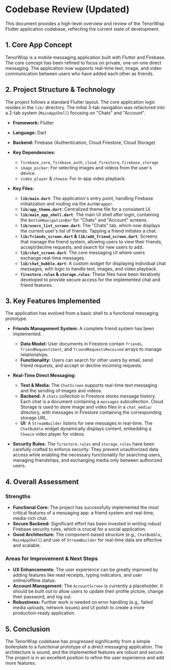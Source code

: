 # Codebase Review (Updated)

This document provides a high-level overview and review of the TenorWisp Flutter application codebase, reflecting the current state of development.

## 1. Core App Concept

TenorWisp is a mobile messaging application built with Flutter and Firebase. The core concept has been refined to focus on private, one-on-one direct messaging. The application now supports real-time text, image, and video communication between users who have added each other as friends.

## 2. Project Structure & Technology

The project follows a standard Flutter layout. The core application logic resides in the `lib/` directory. The initial 3-tab navigation was refactored into a 2-tab system (`MainAppShell`) focusing on "Chats" and "Account".

- **Framework:** Flutter
- **Language:** Dart
- **Backend:** Firebase (Authentication, Cloud Firestore, Cloud Storage)
- **Key Dependencies:**
  - `firebase_core`, `firebase_auth`, `cloud_firestore`, `firebase_storage`
  - `image_picker`: For selecting images and videos from the user's device.
  - `video_player` & `chewie`: For in-app video playback.

- **Key Files:**
  - **`lib/main.dart`**: The application's entry point, handling Firebase initialization and routing via the `AuthWrapper`.
  - **`lib/app_theme.dart`**: Centralized theme file for a consistent UI.
  - **`lib/main_app_shell.dart`**: The main UI shell after login, containing the `BottomNavigationBar` for "Chats" and "Account" screens.
  - **`lib/users_list_screen.dart`**: The "Chats" tab, which now displays the current user's list of friends. Tapping a friend initiates a chat.
  - **`lib/friends_screen.dart` & `lib/add_friend_screen.dart`**: Screens that manage the friend system, allowing users to view their friends, accept/decline requests, and search for new users to add.
  - **`lib/chat_screen.dart`**: The core messaging UI where users exchange real-time messages.
  - **`lib/chat_bubble.dart`**: A custom widget for displaying individual chat messages, with logic to handle text, images, and video playback.
  - **`firestore.rules` & `storage.rules`**: These files have been iteratively developed to provide secure access for the implemented chat and friend features.

## 3. Key Features Implemented

The application has evolved from a basic shell to a functional messaging prototype.

- **Friends Management System:** A complete friend system has been implemented.
    - **Data Model:** User documents in Firestore contain `friends`, `friendRequestsSent`, and `friendRequestsReceived` arrays to manage relationships.
    - **Functionality:** Users can search for other users by email, send friend requests, and accept or decline incoming requests.

- **Real-Time Direct Messaging:**
    - **Text & Media:** The `ChatScreen` supports real-time text messaging and the sending of images and videos.
    - **Backend:** A `chats` collection in Firestore stores message history. Each chat is a document containing a `messages` subcollection. Cloud Storage is used to store image and video files in a `chat_media/` directory, with messages in Firestore containing the corresponding storage URL.
    - **UI:** A `StreamBuilder` listens for new messages in real-time. The `ChatBubble` widget dynamically displays content, embedding a `Chewie` video player for videos.

- **Security Rules:** The `firestore.rules` and `storage.rules` have been carefully crafted to enforce security. They prevent unauthorized data access while enabling the necessary functionality for searching users, managing friendships, and exchanging media only between authorized users.

## 4. Overall Assessment

### Strengths
*   **Functional Core:** The project has successfully implemented the most critical features of a messaging app: a friend system and real-time, media-rich chat.
*   **Secure Backend:** Significant effort has been invested in writing robust Firebase security rules, which is crucial for a social application.
*   **Good Architecture:** The component-based structure (e.g., `ChatBubble`, `MainAppShell`) and use of `StreamBuilder` for real-time data are effective and scalable.

### Areas for Improvement & Next Steps
*   **UX Enhancements:** The user experience can be greatly improved by adding features like read receipts, typing indicators, and user online/offline status.
*   **Account Management:** The `AccountScreen` is currently a placeholder. It should be built out to allow users to update their profile picture, change their password, and log out.
*   **Robustness:** Further work is needed on error handling (e.g., failed media uploads, network issues) and UI polish to create a more production-ready application.

## 5. Conclusion

The TenorWisp codebase has progressed significantly from a simple boilerplate to a functional prototype of a direct messaging application. The architecture is sound, and the implemented features are robust and secure. The project is in an excellent position to refine the user experience and add more features. 